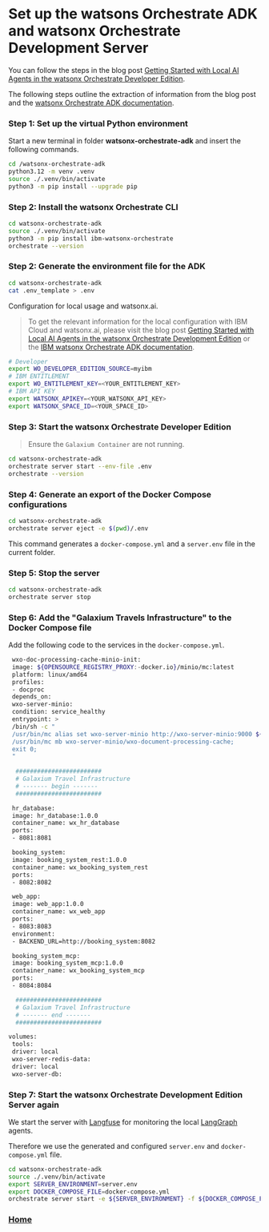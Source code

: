 # Set up the watsons Orchestrate ADK and watsonx Orchestrate Development Server

You can follow the steps in the blog post [Getting Started with Local AI Agents in the watsonx Orchestrate Developer Edition](https://suedbroecker.net/2025/06/25/getting-started-with-local-ai-agents-in-the-watsonx-orchestrate-developer-edition/).

The following steps outline the extraction of information from the blog post and the [watsonx Orchestrate ADK documentation](https://developer.watson-orchestrate.ibm.com/).

### Step 1: Set up the virtual Python environment

Start a new terminal in folder **watsonx-orchestrate-adk** and insert the following commands.

```sh
cd /watsonx-orchestrate-adk
python3.12 -m venv .venv
source ./.venv/bin/activate
python3 -m pip install --upgrade pip
```

### Step 2: Install the watsonx Orchestrate CLI

```sh
cd watsonx-orchestrate-adk
source ./.venv/bin/activate
python3 -m pip install ibm-watsonx-orchestrate
orchestrate --version
```

### Step 2: Generate the environment file for the ADK

```sh
cd watsonx-orchestrate-adk
cat .env_template > .env
```

Configuration for local usage and watsonx.ai.

>To get the relevant information for the local configuration with IBM Cloud and watsonx.ai, please visit the blog post [Getting Started with Local AI Agents in the watsonx Orchestrate Development Edition](https://suedbroecker.net/2025/06/25/getting-started-with-local-ai-agents-in-the-watsonx-orchestrate-developer-edition/) or the [IBM watsonx Orchestrate ADK documentation](https://developer.watson-orchestrate.ibm.com/getting_started/installing#ibm-cloud).


```sh
# Developer
export WO_DEVELOPER_EDITION_SOURCE=myibm
# IBM ENTITLEMENT
export WO_ENTITLEMENT_KEY=<YOUR_ENTITLEMENT_KEY>
# IBM API KEY
export WATSONX_APIKEY=<YOUR_WATSONX_API_KEY>
export WATSONX_SPACE_ID=<YOUR_SPACE_ID>
```

### Step 3: Start the watsonx Orchestrate Developer Edition

>Ensure the `Galaxium Container` are not running.

```sh
cd watsonx-orchestrate-adk
orchestrate server start --env-file .env
orchestrate --version
```

### Step 4: Generate an export of the Docker Compose configurations

```sh
cd watsonx-orchestrate-adk
orchestrate server eject -e $(pwd)/.env
```

This command generates a `docker-compose.yml` and a `server.env` file in the current folder.

### Step 5: Stop the server

```sh
cd watsonx-orchestrate-adk
orchestrate server stop
```

### Step 6: Add the "Galaxium Travels Infrastructure" to the Docker Compose file

Add the following code to the services in the `docker-compose.yml`.

```sh
 wxo-doc-processing-cache-minio-init:
 image: ${OPENSOURCE_REGISTRY_PROXY:-docker.io}/minio/mc:latest
 platform: linux/amd64
 profiles:
 - docproc
 depends_on:
 wxo-server-minio:
 condition: service_healthy
 entrypoint: >
 /bin/sh -c "
 /usr/bin/mc alias set wxo-server-minio http://wxo-server-minio:9000 ${MINIO_ROOT_USER:-minioadmin} ${MINIO_ROOT_PASSWORD:-watsonxorchestrate};
 /usr/bin/mc mb wxo-server-minio/wxo-document-processing-cache;
 exit 0;
 "
  
  ########################
  # Galaxium Travel Infrastructure 
  # ------- begin -------
  ########################

 hr_database:
 image: hr_database:1.0.0
 container_name: wx_hr_database
 ports:
 - 8081:8081

 booking_system:
 image: booking_system_rest:1.0.0
 container_name: wx_booking_system_rest
 ports:
 - 8082:8082

 web_app:
 image: web_app:1.0.0
 container_name: wx_web_app
 ports:
 - 8083:8083
 environment:
 - BACKEND_URL=http://booking_system:8082

 booking_system_mcp:
 image: booking_system_mcp:1.0.0
 container_name: wx_booking_system_mcp
 ports:
 - 8084:8084

  ########################
  # Galaxium Travel Infrastructure 
  # ------- end -------
  ########################

volumes:
 tools:
 driver: local
 wxo-server-redis-data:
 driver: local
 wxo-server-db:
```

### Step 7: Start the watsonx Orchestrate Development Edition Server again

We start the server with [Langfuse](https://github.com/langfuse/langfuse) for monitoring the local [LangGraph](https://github.com/langchain-ai/langgraph) agents.

Therefore we use the generated and configured `server.env` and `docker-compose.yml` file.

```sh
cd watsonx-orchestrate-adk
source ./.venv/bin/activate
export SERVER_ENVIRONMENT=server.env
export DOCKER_COMPOSE_FILE=docker-compose.yml
orchestrate server start -e ${SERVER_ENVIRONMENT} -f ${DOCKER_COMPOSE_FILE}  --with-langfuse
```

### [Home](https://github.com/thomassuedbroecker/draft-galaxium-travels-mcp-compose-watsonx-orchestrate/blob/main/README.md)